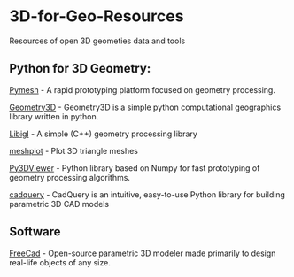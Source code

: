 # 3D-for-Geo-Resources
Resources of open 3D geometies data and tools

## Python for 3D Geometry:
[Pymesh](https://pymesh.readthedocs.io/en/latest/) - A rapid prototyping platform focused on geometry processing.

[Geometry3D](https://geometry3d.readthedocs.io/en/latest/) - Geometry3D is a simple python computational geographics library written in python.

[Libigl](https://libigl.github.io/libigl-python-bindings/) - A simple (C++) geometry processing library

[meshplot](https://github.com/skoch9/meshplot/) - Plot 3D triangle meshes

[Py3DViewer](https://py3dviewer.readthedocs.io/en/latest/index.html) - Python library based on Numpy for fast prototyping of geometry processing algorithms.

[cadquery](https://cadquery.readthedocs.io/en/latest/) - CadQuery is an intuitive, easy-to-use Python library for building parametric 3D CAD models



## Software

[FreeCad](https://www.freecadweb.org/) - Open-source parametric 3D modeler made primarily to design real-life objects of any size.
